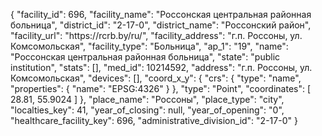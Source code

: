 {
    "facility_id": 696,
    "facility_name": "Россонская центральная районная больница",
    "district_id": "2-17-0",
    "district_name": "Россонский район",
    "facility_url": "https:\/\/rcrb.by\/ru\/",
    "facility_address": "г.п. Россоны, ул. Комсомольская",
    "facility_type": "Больница",
    "ap_1": "19",
    "name": "Россонская центральная районная больница",
    "state": "public institution",
    "stats": [],
    "med_id": 10214592,
    "address": "г.п. Россоны, ул. Комсомольская",
    "devices": [],
    "coord_x_y": {
        "crs": {
            "type": "name",
            "properties": {
                "name": "EPSG:4326"
            }
        },
        "type": "Point",
        "coordinates": [
            28.81,
            55.9024
        ]
    },
    "place_name": "Россоны",
    "place_type": "city",
    "localties_key": 41,
    "year_of_closing": null,
    "year_of_opening": "0",
    "healthcare_facility_key": 696,
    "administrative_division_id": "2-17-0"
}